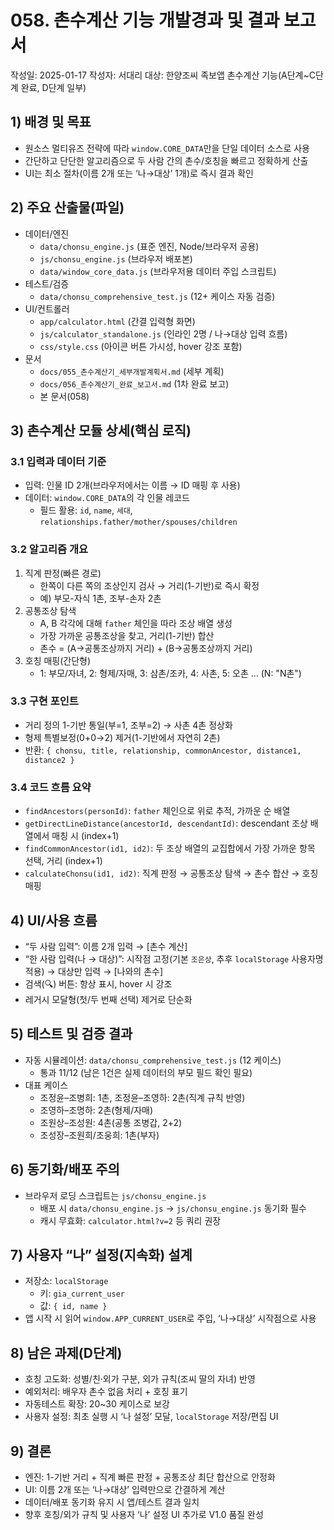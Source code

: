 # 058. 촌수계산 기능 개발경과 및 결과 보고서

작성일: 2025-01-17
작성자: 서대리
대상: 한양조씨 족보앱 촌수계산 기능(A단계~C단계 완료, D단계 일부)

## 1) 배경 및 목표
- 원소스 멀티유즈 전략에 따라 `window.CORE_DATA`만을 단일 데이터 소스로 사용
- 간단하고 단단한 알고리즘으로 두 사람 간의 촌수/호칭을 빠르고 정확하게 산출
- UI는 최소 절차(이름 2개 또는 ‘나→대상’ 1개)로 즉시 결과 확인

## 2) 주요 산출물(파일)
- 데이터/엔진
  - `data/chonsu_engine.js` (표준 엔진, Node/브라우저 공용)
  - `js/chonsu_engine.js` (브라우저 배포본)
  - `data/window_core_data.js` (브라우저용 데이터 주입 스크립트)
- 테스트/검증
  - `data/chonsu_comprehensive_test.js` (12+ 케이스 자동 검증)
- UI/컨트롤러
  - `app/calculator.html` (간결 입력형 화면)
  - `js/calculator_standalone.js` (인라인 2명 / 나→대상 입력 흐름)
  - `css/style.css` (아이콘 버튼 가시성, hover 강조 포함)
- 문서
  - `docs/055_촌수계산기_세부개발계획서.md` (세부 계획)
  - `docs/056_촌수계산기_완료_보고서.md` (1차 완료 보고)
  - 본 문서(058)

## 3) 촌수계산 모듈 상세(핵심 로직)
### 3.1 입력과 데이터 기준
- 입력: 인물 ID 2개(브라우저에서는 이름 → ID 매핑 후 사용)
- 데이터: `window.CORE_DATA`의 각 인물 레코드
  - 필드 활용: `id`, `name`, `세대`, `relationships.father/mother/spouses/children`

### 3.2 알고리즘 개요
1. 직계 판정(빠른 경로)
   - 한쪽이 다른 쪽의 조상인지 검사 → 거리(1-기반)로 즉시 확정
   - 예) 부모-자식 1촌, 조부-손자 2촌
2. 공통조상 탐색
   - A, B 각각에 대해 `father` 체인을 따라 조상 배열 생성
   - 가장 가까운 공통조상을 찾고, 거리(1-기반) 합산
   - 촌수 = (A→공통조상까지 거리) + (B→공통조상까지 거리)
3. 호칭 매핑(간단형)
   - 1: 부모/자녀, 2: 형제/자매, 3: 삼촌/조카, 4: 사촌, 5: 오촌 … (N: "N촌")

### 3.3 구현 포인트
- 거리 정의 1-기반 통일(부=1, 조부=2) → 사촌 4촌 정상화
- 형제 특별보정(0+0→2) 제거(1-기반에서 자연히 2촌)
- 반환: `{ chonsu, title, relationship, commonAncestor, distance1, distance2 }`

### 3.4 코드 흐름 요약
- `findAncestors(personId)`: `father` 체인으로 위로 추적, 가까운 순 배열
- `getDirectLineDistance(ancestorId, descendantId)`: descendant 조상 배열에서 매칭 시 (index+1)
- `findCommonAncestor(id1, id2)`: 두 조상 배열의 교집합에서 가장 가까운 항목 선택, 거리 (index+1)
- `calculateChonsu(id1, id2)`: 직계 판정 → 공통조상 탐색 → 촌수 합산 → 호칭 매핑

## 4) UI/사용 흐름
- “두 사람 입력”: 이름 2개 입력 → [촌수 계산]
- “한 사람 입력(나 → 대상)”: 시작점 고정(기본 `조은상`, 추후 `localStorage` 사용자명 적용) → 대상만 입력 → [나와의 촌수]
- 검색(🔍) 버튼: 항상 표시, hover 시 강조
- 레거시 모달형(첫/두 번째 선택) 제거로 단순화

## 5) 테스트 및 검증 결과
- 자동 시뮬레이션: `data/chonsu_comprehensive_test.js` (12 케이스)
  - 통과 11/12 (남은 1건은 실제 데이터의 부모 필드 확인 필요)
- 대표 케이스
  - 조정윤–조병희: 1촌, 조정윤–조영하: 2촌(직계 규칙 반영)
  - 조영하–조명하: 2촌(형제/자매)
  - 조원상–조성원: 4촌(공통 조병갑, 2+2)
  - 조성장–조원희/조웅희: 1촌(부자)

## 6) 동기화/배포 주의
- 브라우저 로딩 스크립트는 `js/chonsu_engine.js`
  - 배포 시 `data/chonsu_engine.js` → `js/chonsu_engine.js` 동기화 필수
  - 캐시 무효화: `calculator.html?v=2` 등 쿼리 권장

## 7) 사용자 “나” 설정(지속화) 설계
- 저장소: `localStorage`
  - 키: `gia_current_user`
  - 값: `{ id, name }`
- 앱 시작 시 읽어 `window.APP_CURRENT_USER`로 주입, ‘나→대상’ 시작점으로 사용

## 8) 남은 과제(D단계)
- 호칭 고도화: 성별/친·외가 구분, 외가 규칙(조씨 딸의 자녀) 반영
- 예외처리: 배우자 촌수 없음 처리 + 호칭 표기
- 자동테스트 확장: 20~30 케이스로 보강
- 사용자 설정: 최초 실행 시 ‘나 설정’ 모달, `localStorage` 저장/편집 UI

## 9) 결론
- 엔진: 1-기반 거리 + 직계 빠른 판정 + 공통조상 최단 합산으로 안정화
- UI: 이름 2개 또는 ‘나→대상’ 입력만으로 간결하게 계산
- 데이터/배포 동기화 유지 시 앱/테스트 결과 일치
- 향후 호칭/외가 규칙 및 사용자 ‘나’ 설정 UI 추가로 V1.0 품질 완성
